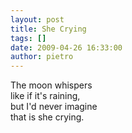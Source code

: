 ```yaml
---
layout: post
title: She Crying
tags: []
date: 2009-04-26 16:33:00
author: pietro
---
```

The moon whispers<br/>like if it's raining,<br/>but I'd never imagine<br/>that is she crying.
